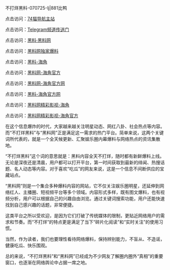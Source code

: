 不打烊黑料-070725-lj|881比鸭

点击访问：<a href="https://74mao.com/">74猫导航主站</a>

点击访问：<a href="https://74mao.com/">Telegram频道传送门</a>

点击访问：<a href="https://heiliaolvzlu3.pages.dev">黑料·黑料网</a>

点击访问：<a href="https://heiliaoyvnrda.pages.dev">黑料网独家爆料</a>

点击访问：<a href="https://ert-6he.pages.dev/">黑料-海角</a>

点击访问：<a href="https://gbs-3wd.pages.dev/">黑料网-海角官方</a>

点击访问：<a href="https://fge-7ja.pages.dev/">黑料网-海角官方网</a>

点击访问：<a href="https://jha.pages.dev/">黑料-海角官方网</a>

点击访问：<a href="https://haef.pages.dev/">黑料网精彩影视-海角</a>

点击访问：<a href="https://ert-6he.pages.dev/">黑料网精彩影视-海角官方</a>

在这个信息爆炸的时代，大家越来越关注明星动态、网红八卦、社会热点等内容。而“不打烊黑料”与“黑料网”正是满足这一需求的热门平台。简单来说，这两个关键词所代表的，就是一个全天候更新、汇聚娱乐圈内幕爆料与网络热点的资讯集散地。

“不打烊黑料”这个词的意思就是：黑料内容全天不打烊，随时都有新鲜爆料上线。无论是深夜还是清晨，用户都可以打开平台，第一时间获取到最新的绯闻、热搜话题、名人动态等内容。对于喜欢“吃瓜”的网友来说，这是一个信息不间断供应的宝藏站点。

“黑料网”则是一个集合多种爆料内容的网站，它不仅关注娱乐圈明星，还延伸到网络红人、主播圈、短视频平台等多个领域。内容形式多样，既有图文爆料，也有视频分析，用户可以根据自己的兴趣自由浏览。通过关键词搜索功能，用户还能快速找到自己感兴趣的话题，非常便捷。

这类平台之所以受欢迎，是因为它们打破了传统媒体的限制，更贴近网络用户的需求和节奏。而“不打烊”的特点更是满足了当下“碎片化阅读”和“实时关注”的使用习惯。

当然，作为读者，我们也要理性看待网络爆料，保持辨别能力，不盲从、不造谣，健康吃瓜、快乐围观。

总的来说，“不打烊黑料”和“黑料网”已经成为不少网友了解圈内圈外“真相”的重要窗口，也逐渐在网络舆论中占据一席之地。
